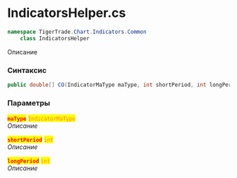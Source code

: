 
# IndicatorsHelper.cs
```csharp
namespace TigerTrade.Chart.Indicators.Common  
    class IndicatorsHelper
```

Описание

### Синтаксис
```csharp
public double[] CO(IndicatorMaType maType, int shortPeriod, int longPeriod)
```

### Параметры  
<mark style="color:red;">**`maType`**</mark> <mark style="color:coral;">`IndicatorMaType`</mark>  
 *Описание*  
  
<mark style="color:red;">**`shortPeriod`**</mark> <mark style="color:coral;">`int`</mark>  
 *Описание*  
  
<mark style="color:red;">**`longPeriod`**</mark> <mark style="color:coral;">`int`</mark>  
 *Описание*  
  

                    
                    